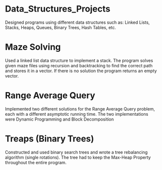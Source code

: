 # Data_Structures_Projects
Designed programs using different data structures such as: Linked Lists, Stacks, Heaps, Queues, Binary Trees, Hash Tables, etc.

# Maze Solving
Used a linked list data structure to implement a stack. The program solves given maze files using recursion and backtracking to find the correct path and stores it in a vector. If there is no solution the program returns an empty vector.  

# Range Average Query
Implemented two different solutions for the Range Average Query problem, each with a different asymptotic running time. The two implementations were Dynamic Programming and Block Decomposition

# Treaps (Binary Trees)
Constructed and used binary search trees and wrote a tree rebalancing algorithm (single rotations). The tree had to keep the Max-Heap Property throughout the entire program. 
